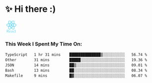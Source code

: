 <h1 align="left">✨ Hi there :)</h1>

  <a href="https://reactjs.org/" target="_blank" rel="noreferrer">   
    <img src="https://raw.githubusercontent.com/devicons/devicon/master/icons/react/react-original-wordmark.svg" alt="react" width="40"     
    height="40"/></a>
 
<h3 align="left">This Week I Spent My Time On:</h3>
<!--START_SECTION:waka-->

```txt
TypeScript   1 hr 31 mins    ██████████████▒░░░░░░░░░░   56.74 %
Other        31 mins         █████░░░░░░░░░░░░░░░░░░░░   19.36 %
JSON         14 mins         ██▒░░░░░░░░░░░░░░░░░░░░░░   09.01 %
Bash         13 mins         ██░░░░░░░░░░░░░░░░░░░░░░░   08.34 %
Makefile     9 mins          █▓░░░░░░░░░░░░░░░░░░░░░░░   06.07 %
```

<!--END_SECTION:waka-->

